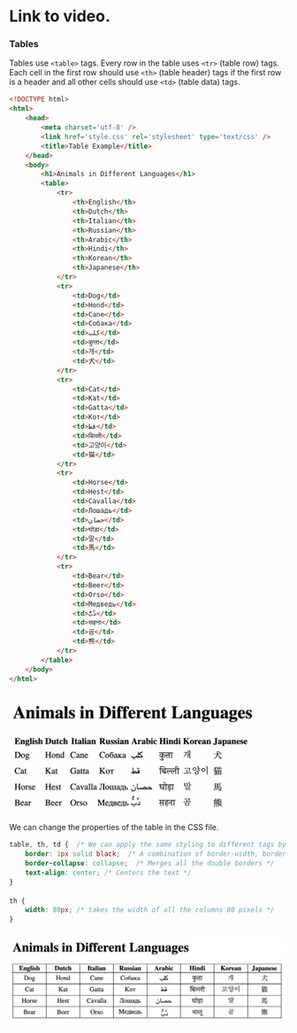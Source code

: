 # Link to video.

### Tables

Tables use `<table>` tags. Every row in the table uses `<tr>` (table row) tags. Each cell in the first row should use `<th>` (table header) tags if the first row is a header and all other cells should use `<td>` (table data) tags.

```html
<!DOCTYPE html>
<html>
    <head>
        <meta charset='utf-8' />
        <link href='style.css' rel='stylesheet' type='text/css' />
        <title>Table Example</title>
    </head>
    <body>
        <h1>Animals in Different Languages</h1>
        <table>
            <tr>
                <th>English</th>
                <th>Dutch</th> 
                <th>Italian</th> 
                <th>Russian</th> 
                <th>Arabic</th> 
                <th>Hindi</th>   
                <th>Korean</th> 
                <th>Japanese</th> 
            </tr>
            <tr>
                <td>Dog</td>
                <td>Hond</td>
                <td>Cane</td>
                <td>Собака</td>
                <td>كلب</td>
                <td>कुत्ता</td>
                <td>개</td>
                <td>犬</td>
            </tr>
            <tr>
                <td>Cat</td> 
                <td>Kat</td>
                <td>Gatta</td>
                <td>Кот</td>
                <td>قط</td>
                <td>बिल्ली</td>
                <td>고양이</td>
                <td>猫</td>
            </tr>
            <tr>
                <td>Horse</td> 
                <td>Hest</td>
                <td>Cavalla</td>
                <td>Лошадь</td>
                <td>حصان</td>
                <td>घोड़ा</td>
                <td>말</td>
                <td>馬</td>
            </tr>
            <tr>
                <td>Bear</td> 
                <td>Beer</td>
                <td>Orso</td>
                <td>Медведь</td>
                <td>دُبٌّ</td>
                <td>सहना</td>
                <td>곰</td>
                <td>熊</td>
            </tr>
        </table>
    </body>
</html>
```

![](../../Images/html_tables_1.png)

We can change the properties of the table in the CSS file.

```css
table, th, td {  /* We can apply the same styling to different tags by combining them on one line and separating them by commas */
    border: 1px solid black;  /* A combination of border-width, border-style and border-color */
    border-collapse: collapse;  /* Merges all the double borders */
    text-align: center; /* Centers the text */
}

th {
    width: 80px; /* takes the width of all the columns 80 pixels */
}
```

![](../../Images/html_tables_2.png)
